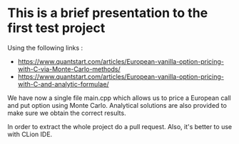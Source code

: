 # This is a brief presentation to the first test project

Using the following links : 
  - https://www.quantstart.com/articles/European-vanilla-option-pricing-with-C-via-Monte-Carlo-methods/
  - https://www.quantstart.com/articles/European-vanilla-option-pricing-with-C-and-analytic-formulae/

We have now a single file main.cpp which allows us to price a European call and put option using Monte Carlo. 
Analytical solutions are also provided to make sure we obtain the correct results. 

In order to extract the whole project do a pull request.
Also, it's better to use with CLion IDE. 

